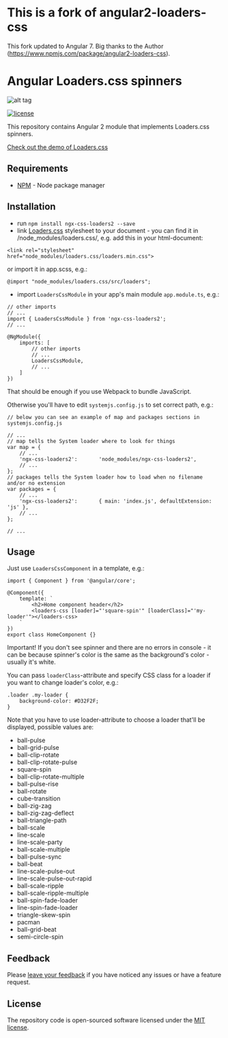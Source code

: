 # This is a fork of angular2-loaders-css

This fork updated to Angular 7. Big thanks to the Author (https://www.npmjs.com/package/angular2-loaders-css).

# Angular Loaders.css spinners

![alt tag](http://i.imgur.com/6TCsrFV.png)

[![license](https://img.shields.io/github/license/mashape/apistatus.svg?maxAge=2592000)](http://opensource.org/licenses/MIT)

This repository contains Angular 2 module that implements Loaders.css spinners.

<a href="https://connoratherton.com/loaders" target_='blank'>Check out the demo of Loaders.css</a>


## Requirements
- [NPM](https://npmjs.org/) - Node package manager


## Installation

- run `npm install ngx-css-loaders2 --save`
- link [Loaders.css](https://github.com/ConnorAtherton/loaders.css) stylesheet to your document - you can find it in /node_modules/loaders.css/, e.g. add this in your html-document:

```
<link rel="stylesheet" href="node_modules/loaders.css/loaders.min.css">
```
or import it in app.scss, e.g.:

```
@import "node_modules/loaders.css/src/loaders";
```

- import `LoadersCssModule` in your app's main module `app.module.ts`, e.g.:

```
// other imports
// ...
import { LoadersCssModule } from 'ngx-css-loaders2';
// ...

@NgModule({
    imports: [
        // other imports
        // ...
        LoadersCssModule,
        // ...
    ]
})
```

That should be enough if you use Webpack to bundle JavaScript.

Otherwise you'll have to edit `systemjs.config.js` to set correct path, e.g.:

```
// below you can see an example of map and packages sections in systemjs.config.js

// ...
// map tells the System loader where to look for things
var map = {
    // ...
    'ngx-css-loaders2':       'node_modules/ngx-css-loaders2',
    // ...
};
// packages tells the System loader how to load when no filename and/or no extension
var packages = {
    // ...
    'ngx-css-loaders2':       { main: 'index.js', defaultExtension: 'js' },
    // ...
};

// ...
```

## Usage

Just use `LoadersCssComponent` in a template, e.g.:

```
import { Component } from '@angular/core';

@Component({
    template: `
        <h2>Home component header</h2>
        <loaders-css [loader]="'square-spin'" [loaderClass]="'my-loader'"></loaders-css>
    `
})
export class HomeComponent {}
```

Important! If you don't see spinner and there are no errors in console - it can be because spinner's color is the same as the background's color - usually it's white.

You can pass `loaderClass`-attribute and specify CSS class for a loader if you want to change loader's color, e.g.:

```
.loader .my-loader {
    background-color: #D32F2F;
}
```

Note that you have to use loader-attribute to choose a loader that'll be displayed, possible values are:

- ball-pulse
- ball-grid-pulse
- ball-clip-rotate
- ball-clip-rotate-pulse
- square-spin
- ball-clip-rotate-multiple
- ball-pulse-rise
- ball-rotate
- cube-transition
- ball-zig-zag
- ball-zig-zag-deflect
- ball-triangle-path
- ball-scale
- line-scale
- line-scale-party
- ball-scale-multiple
- ball-pulse-sync
- ball-beat
- line-scale-pulse-out
- line-scale-pulse-out-rapid
- ball-scale-ripple
- ball-scale-ripple-multiple
- ball-spin-fade-loader
- line-spin-fade-loader
- triangle-skew-spin
- pacman
- ball-grid-beat
- semi-circle-spin


## Feedback

Please [leave your feedback](https://github.com/drKaramazin/ngx-css-loaders2/issues) if you have noticed any issues or have a feature request.


## License

The repository code is open-sourced software licensed under the [MIT license](http://opensource.org/licenses/MIT).
